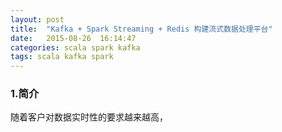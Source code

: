 ```yaml
---
layout: post
title:  "Kafka + Spark Streaming + Redis 构建流式数据处理平台"
date:   2015-08-26  16:14:47
categories: scala spark kafka
tags: scala kafka spark
---
```



### 1.简介

随着客户对数据实时性的要求越来越高，
